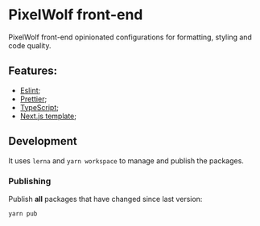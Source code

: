 # PixelWolf front-end

PixelWolf front-end opinionated configurations for formatting, styling and code quality.

## Features:

- [Eslint](https://github.com/PixelwolfHQ/front-end/tree/master/packages/eslint-config);
- [Prettier](https://github.com/PixelwolfHQ/front-end/tree/master/packages/prettier-config);
- [TypeScript](https://github.com/PixelwolfHQ/front-end/tree/master/packages/tsconfig);
- [Next.js template](https://github.com/PixelwolfHQ/front-end/tree/master/packages/next-template);

## Development

It uses `lerna` and `yarn workspace` to manage and publish the packages.

### Publishing

Publish **all** packages that have changed since last version:

`yarn pub`
